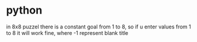 # python
in 8x8 puzzel there is a constant goal from 1 to 8, so if u enter values from 1 to 8 it will work fine, where -1 represent blank title
